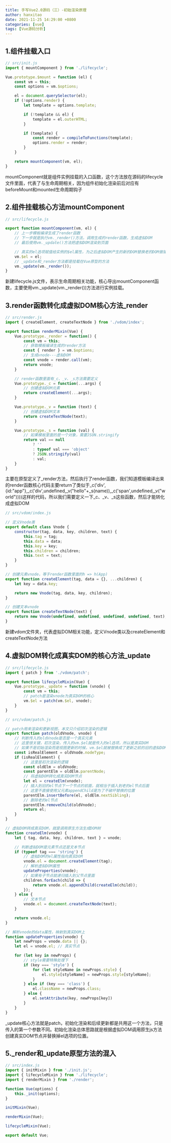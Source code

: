 ```yaml
---
title: 手写Vue2.0源码（三）-初始渲染原理
author: hanxitao
date: 2021-11-25 14:29:00 +0800
categories: [vue]
tags: [Vue源码分析]
---
```


## 1.组件挂载入口

```javascript
// src/init.js
import { mountComponent } from './lifecycle';

Vue.prototype.$mount = function (el) {
    const vm = this;
    const options = vm.$options;

    el = document.querySelector(el);
    if (!options.render) {
        let template = options.template;

        if (!template && el) {
            template = el.outerHTML;
        }

        if (template) {
            const render = compileToFunctions(template);
            options.render = render;
        }
    }

    return mountComponent(vm, el);
}
```

mountComponent就是组件实例挂载的入口函数，这个方法放在源码的lifecycle文件里面，代表了与生命周期相关，因为组件初始化渲染前后对应有beforeMount和mounted生命周期钩子

## 2.组件挂载核心方法mountComponent

```javascript
// src/lifecycle.js

export function mountComponent(vm, el) {
    // 上一步模板编译生成了render函数
    // 下一步就是执行vm._render()方法，调用生成的render函数，生成虚拟DOM
    // 最后使用vm._update()方法把虚拟DOM渲染到页面

    // 真实的el选项赋值给实例的$el属性，为之后虚拟DOM产生的新的DOM替换老的DOM做铺垫
    vm.$el = el;
    // _update和_render方法都是挂载在Vue原型的方法
    vm._update(vm._render());
}
```

新建lifecycle.js文件，表示生命周期相关功能，核心导出mountComponent函数，主要使用vm._update(vm._render())方法进行实例挂载。

## 3.render函数转化成虚拟DOM核心方法_render

```javascript
// src/render.js
import { createElement, createTextNode } from './vdom/index';

export function renderMixin(Vue) {
    Vue.prototype._render = function() {
        const vm = this;
        // 获取模板编译生成的render方法
        const { render } = vm.$options;
        // 生成vnode---虚拟DOM
        const vnode = render.call(vm);
        return vnode;
    }

    // render函数里面有_c、_v、_s方法需要定义
    Vue.prototype._c = function(...args) {
        // 创建虚拟DOM元素
        return createElement(...args);
    }

    Vue.prototype._v = function (text) {
        // 创建虚拟DOM文本
        return createTextNode(text);
    }

    Vue.prototype._s = function (val) {
        // 如果模板里面的是一个对象，需要JSON.stringify
        return val == null
            ? ''
            : typeof val === 'object'
            ? JSON.stringify(val)
            : val;
    }
}
```

主要在原型定义了_render方法，然后执行了render函数，我们知道模板编译出来的render函数核心代码主要return了类似于_c('div',{id:"app"},_c('div',undefined,_v("hello"+_s(name)),_c('span',undefined,_v("world"))))这样的代码，所以我们需要定义一下_c、_v、_s这些函数，然后才能转化成虚拟DOM

```javascript
// src/vdom/index.js

// 定义Vnode类
export default class Vnode {
    constructor(tag, data, key, children, text) {
        this.tag = tag;
        this.data = data;
        this.key = key;
        this.children = children;
        this.text = text;
    }
}

// 创建元素vnode，等于render函数里面的h => h(App)
export function createElement(tag, data = {}, ...children) {
    let key = data.key;

    return new Vnode(tag, data, key, children);
}

// 创建文本vnode
export function createTextNode(text) {
    return new Vnode(undefined, undefined, undefined, undefined, text);
}
```

新建vdom文件夹，代表虚拟DOM相关功能，定义Vnode类以及createElement和createTextNode方法

## 4.虚拟DOM转化成真实DOM的核心方法_update

```javascript
// src/lifecycle.js
import { patch } from './vdom/patch';

export function lifecycleMixin(Vue) {
    Vue.prototype._update = function (vnode) {
        const vm = this;
        // patch是渲染vnode为真实DOM的核心
        vm.$el = patch(vm.$el, vnode);
    }
}
```

```javascript
// src/vdom/patch.js

// patch用来渲染和更新视图，本文只介绍初次渲染的逻辑
export function patch(oldVnode, vnode) {
    // 判断传入的oldVnode是否是一个真实元素
    // 这里很关键，初次渲染，传入的vm.$el就是传入的el选项，所以是真实DOM
    // 如果不是初始渲染而是视图更新的时候，vm.$el就被替换成了更新之前的旧的虚拟DOM
    const isRealElement = oldVnode.nodeType;
    if (isRealElement) {
        // 这里是初次渲染的逻辑
        const oldElm = oldVnode;
        const parentElm = oldElm.parentNode;
        // 将虚拟DOM转化成真实DOM节点
        let el = createElm(vnode);
        // 插入到旧的el节点下一个节点的前面，就相当于插入到老的el节点后面
        // 这里不直接使用父元素appendChild是为了不破坏替换的位置
        parentElm.insertBefore(el, oldElm.nextSibling);
        // 删除老的el节点
        parentElm.removeChild(oldVnode);
        return el;
    }
}

// 虚拟DOM转成真实DOM，就是调用原生方法生成DOM树
function createElm(vnode) {
    let { tag, data, key, children, text } = vnode;

    // 判断虚拟DOM是元素节点还是文本节点
    if (typeof tag === 'string') {
        // 虚拟DOM的el属性指向真实DOM
        vnode.el = document.createElement(tag);
        // 解析虚拟DOM属性
        updateProperties(vnode);
        // 如果有子节点就递归插入到父节点里面
        children.forEach(child => {
            return vnode.el.appendChild(createElm(child));
        });
    } else {
        // 文本节点
        vnode.el = document.createTextNode(text);
    }

    return vnode.el;
}

// 解析vnode的data属性，映射到真实DOM上
function updateProperties(vnode) {
    let newProps = vnode.data || {};
    let el = vnode.el; // 真实节点

    for (let key in newProps) {
        // style需要特殊处理下
        if (key === 'style') {
            for (let styleName in newProps.style) {
                el.style[styleName] = newProps.style[styleName];
            }
        } else if (key === 'class') {
            el.className = newProps.class;
        } else {
            el.setAttribute(key, newProps[key])
        }
    }
}
```

_update核心方法就是patch，初始化渲染和后续更新都是共用这一个方法，只是传入的第一个参数不同。初始化渲染总体思路就是根据虚拟DOM调用原生js方法创建真实DOM节点并替换掉el选项的位置。

## 5._render和_update原型方法的混入

```javascript
// src/index.js
import { initMixin } from './init.js';
import { lifecycleMixin } from './lifecycle';
import { renderMixin } from './render';

function Vue(options) {
    this._init(options);
}

initMixin(Vue);

renderMixin(Vue);

lifecycleMixin(Vue);

export default Vue;
```